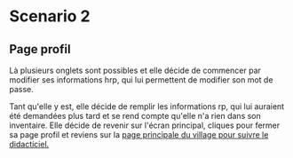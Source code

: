 # Scenario 2

## Page profil

Là plusieurs onglets sont possibles et elle décide de commencer par modifier ses informations hrp, qui lui permettent de modifier son mot de passe.

Tant qu'elle y est, elle décide de remplir les informations rp, qui lui auraient été demandées plus tard et se rend compte qu'elle n'a rien dans son inventaire. Elle décide de revenir sur l'écran principal, cliques pour fermer sa page profil et reviens sur la [page principale du village pour suivre le didacticiel.](./village_2.scenario.md)